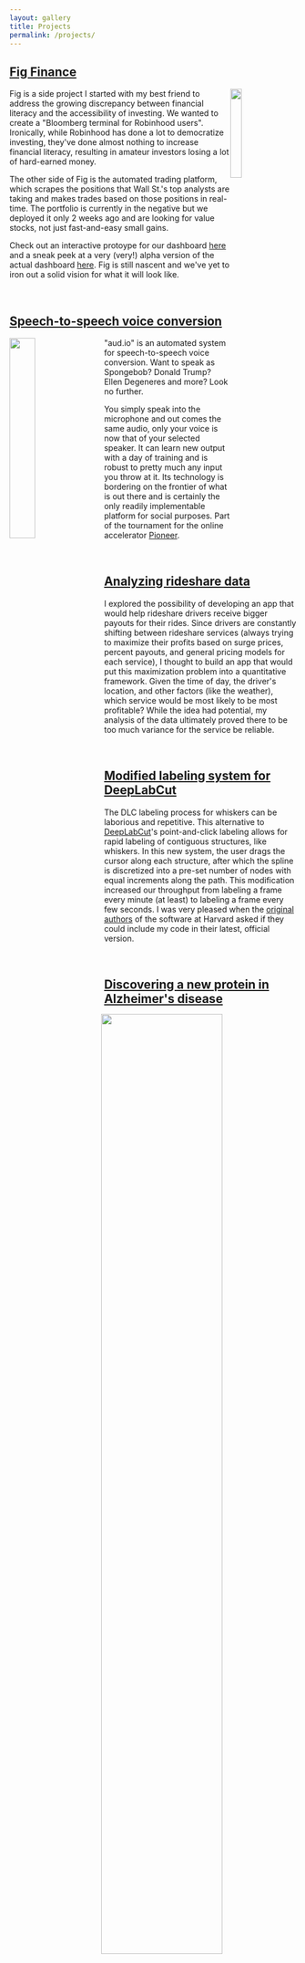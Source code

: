 ```yaml
---
layout: gallery
title: Projects
permalink: /projects/
---
```


## [Fig Finance](http://fig.finance)
<img style="float: right; margin: 0px 15px 15px 0px;" src="{{site.imgurl}}/fig.png" width="20%" />

Fig is a side project I started with my best friend to address the growing discrepancy between financial literacy and the accessibility of investing. We wanted to create a "Bloomberg terminal for Robinhood users". Ironically, while Robinhood has done a lot to democratize investing, they've done almost nothing to increase financial literacy, resulting in amateur investors losing a lot of hard-earned money.

The other side of Fig is the automated trading platform, which scrapes the positions that Wall St.'s top analysts are taking and makes trades based on those positions in real-time. The portfolio is currently in the negative but we deployed it only 2 weeks ago and are looking for value stocks, not just fast-and-easy small gains.

Check out an interactive protoype for our dashboard [here](https://www.figma.com/proto/LxN81yj7stf3tg5fHbHhS4/Web-App-Prototype?node-id=5%3A42&scaling=min-zoom) and a sneak peek at a very (very!) alpha version of the actual dashboard [here](https://drive.google.com/file/d/16PrnHMCN_JaHgFPBGHLLkxsAyTY3ydXb/view). Fig is still nascent and we've yet to iron out a solid vision for what it will look like.


&nbsp;


## [Speech-to-speech voice conversion](https://audioapp.co/)
<img style="float: left; margin: 0px 15px 15px 0px;" src="{{site.imgurl}}/ellen.gif" width="30%" />

"aud.io" is an automated system for speech-to-speech voice conversion. Want to speak as Spongebob? Donald Trump? Ellen Degeneres and more? Look no further. 

You simply speak into the microphone and out comes the same audio, only your voice is now that of your selected speaker. It can learn new output with a day of training and is robust to pretty much any input you throw at it. Its technology is bordering on the frontier of what is out there and is certainly the only readily implementable platform for social purposes. Part of the tournament for the online accelerator [Pioneer](https://pioneer.app).

&nbsp;

## [Analyzing rideshare data](https://medium.com/@skm440/analyzing-rideshare-data-a7c83f95cd65)
<img style="float: right; margin: 0px 15px 15px 0px;" src="{{site.imgurl}}/map.gif" width="65%" />

I explored the possibility of developing an app that would help rideshare drivers receive bigger payouts for their rides. Since drivers are constantly shifting between rideshare services (always trying to maximize their profits based on surge prices, percent payouts, and general pricing models for each service), I thought to build an app that would put this maximization problem into a quantitative framework. Given the time of day, the driver's location, and other factors (like the weather), which service would be most likely to be most profitable? While the idea had potential, my analysis of the data ultimately proved there to be too much variance for the service be reliable.

&nbsp;

## [Modified labeling system for DeepLabCut](https://github.com/sachaker/deeplabcut_texteam)
<img style="float: right; margin: 10px 15px 15px 0px;" src="{{site.imgurl}}/alternateGUI_20nodes.gif" width="65%"/>

The DLC labeling process for whiskers can be laborious and repetitive. This alternative to [DeepLabCut](https://www.nature.com/articles/s41593-018-0209-y)'s point-and-click labeling allows for rapid labeling of contiguous structures, like whiskers. In this new system, the user drags the cursor along each structure, after which the spline is discretized into a pre-set number of nodes with equal increments along the path. This modification increased our throughput from labeling a frame every minute (at least) to labeling a frame every few seconds. I was very pleased when the [original authors](http://www.mousemotorlab.org/deeplabcut) of the software at Harvard asked if they could include my code in their latest, official version.

&nbsp;

## [Discovering a new protein in Alzheimer's disease](https://drive.google.com/file/d/1cGzeoDXuqn-UVnipOR9pSiZqdJP9OBgw/view?usp=sharing)

<img style="float: center; margin: 0px 15px 15px 0px;" src="{{site.imgurl}}/scrn1.png" width="65%"/>


I spent 2 years of my undergraduate career working in the lab of [Dr. Thomas Wisniewski](https://nyulangone.org/doctors/1033103759/thomas-m-wisniewski), who is famous for having co-discovered the role of [APOE](https://en.wikipedia.org/wiki/Apolipoprotein_E) in Alzheimer's disease. The goal was ambitious: we were on a journey to discover a protein that had never before been implicated in the disease. Through immeasurable hours of hard work we were ultimately successful in this pursuit and the outcome of our project has been incredible. Our results were [published](https://actaneurocomms.biomedcentral.com/articles/10.1186/s40478-019-0848-6) and have been read more than 90% of all publications from 2019 (despite being published in its final month!), the conference presentations we delivered received several [major awards](https://cas.nyu.edu/content/dam/nyu-as/cas/documents/deans-undergraduate-research-fund/DURF%20Recipients%202017-18.pdf), [my thesis](https://drive.google.com/file/d/1zqqtPSbplwEJelNPvN9cPh1el9Ua9WOe/view?usp=sharing) won a [university-wide award](https://cas.nyu.edu/content/nyu-as/cas/academic-programs/honors-programs/dean-awards.html), and we were able to blow the doors open to a completely new therapeutic target! At several stages of the project I was able to incorporate my computational inclinations as well. I was incredible lucky to work with such a great team ([Dr. Eleanor Drummond](https://www.researchgate.net/profile/Eleanor_Drummond) and [Geoffrey Pires](https://www.linkedin.com/in/geoffrey-pires-b03877b2)) and I couldn't be more proud of the outcome!

&nbsp;

## [Modeling information transfer in high-noise neural systems](./files/neuronalTelephone.html)

<img style="float: right; margin: 0px 15px 15px 0px;" src="{{site.imgurl}}/rotate.gif" width="30%"/>

This program was the first part of my Final Project for [Dr. Alex Reyes](https://as.nyu.edu/faculty/alexander-reyes.html)' course, Network Models. My goal was to determine how information dissapates throughout a network. To do this, I developed a generative model that creates a population of excitatory neurons that synapse onto each other using a probabilistic mode  based on the proximity between the two units. The position of the neuron was generated using a [Gaussian distribution](https://en.wikipedia.org/wiki/Normal_distribution) with parameters in arbitrary units for each of the 3 dimensions. Then, the physiological properties of each unit were generated using the [Hodgkin-Huxley equations](https://en.wikipedia.org/wiki/Hodgkin%E2%80%93Huxley_model), and stochastically fire for the duration of "recording" based on a model I built from a previous assignment. One of these HH units was then selected at random and given a stimulation of a set pattern. The goal of this project was to see how many units in the network show significant alignment with this stimulus (i.e. received the information), and how that decays with distance and with number of units.

&nbsp;

## Motion tracker for fruit fly larvae

<img style="float: left; margin: 0px 15px 15px 0px;" src="{{site.imgurl}}/tracker1.jpg" width="40%"/>

This project was done during my time at University of Michigan for Summer 2017, in the [Collins Lab](https://sites.lsa.umich.edu/collins-lab/) as a National Institute of Health [BP-ENDURE Scholar](http://www.bpendure.org/sacha-mcelligott.html). Researchers in the [Kuwada Lab](https://sites.lsa.umich.edu/kuwada-lab/research/) were studying the effects of various intervention types on larval locomotion, and had been using ImageJ's tracking software, which was rife with errors and caused many frustrations. I approached one of the researchers and mentioned my interest in creating a tracking software, and she was more than happy to offer their database of videos in order for me to try. 


A brief summary of the algorithm: the program iterates through each frame of the video, and starts by binarizing and processing the given frame to ease the object detection of the larvae. From there it computes the borders of all objects within a given size constraint (tailored specifically to the area of a larva), and calculates the [centroid](https://en.wikipedia.org/wiki/Centroid) of those objects. It then stores the pixel coordinates of each detected object in a matrix. After having calculated all the coordinates of all the centroids from each object for all frames, it asks for the user to select the paths for each of the larvae, so as to label the coordinates stored in the coordinate matrix (and to avoid [Kalman filtering](https://en.wikipedia.org/wiki/Kalman_filter) and other slow algorithms for inferring to which larva each coordinate pair belongs). It then iterates through each larval matrix and calculates the [Euclidean distance](https://en.wikipedia.org/wiki/Euclidean_distance) between each object's centroid in consecutive frames for all frames, and stores those distances in a CSV file. Furthermore, it detects whether a larva stopped (paused in its motion) or hit the wall of the dish, and provides a notice in the CSV for all of those events. This was a super fun project and I feel grateful that I was given an opportunity to pursue it.

&nbsp;

## [Tracking and analyzing eye movements in real-time](https://drive.google.com/file/d/1JbnQGaE06BWwYERrD_EwS7khkD_rkpzh/view?usp=sharing)
<img style="float: right; margin: 0px 15px 15px 0px;" src="{{site.imgurl}}/1000hz.jpg" width="30%"/>

Despite our experience of perceptual stability, our eyes are constantly in motion, darting around in subtle movements called [saccades](https://en.wikipedia.org/wiki/Saccade) about three times a second. Saccades are used to sample important visual information from our environment, by quickly directing the fovea to relevant stimuli. Past studies have characterized perceptual changes that occur during saccade preparation, yet the physiological mechanisms that drive such changes remain elusive. During my time at the [Paradiso Lab](https://www.paradisolab.net/), we attempted to characterize these mechanisms by delivering [transcranial magnetic stimulation (TMS)](https://www.mayoclinic.org/tests-procedures/transcranial-magnetic-stimulation/about/pac-20384625) to human subjects’ primary visual cortex, a region that has been implicated in saccade-based perceptual changes. We delivered rapid, single TMS pulses during a psychophysical discrimination task at various points relative to the saccade. In doing so, we attempted to abolish these perceptual changes leading up to saccades, and thus expose one link in the chain between physiology and perception. This project was incredibly ambitious and exciting, and I ended up devleoping a full-scale software package, recreating the entire psychophysical task from a past study by [Dr. Marissa Carrasco](https://en.wikipedia.org/wiki/Marisa_Carrasco) and [Dr. Martin Rolfs](http://www.martinrolfs.de/), interfacing with the eye tracking camera and TMS machinery, and developing algorithms to do on-line identification of saccades. The lab has plans to continue this project due to our promising, early results.

&nbsp;

## [Automated quantification of cellular structures](./files/quantifier.md)
<img style="float: left; margin: 0px 15px 15px 0px;" src="{{site.imgurl}}/quantifier2.png" width="30%"/>

I undertook this project in hopes of avoiding the incredibly monotonous task of manually quantifying thousands of cells for my research project. The program processes an RGB image ([IHC stains](https://en.wikipedia.org/wiki/Immunohistochemistry) are almost always some combination of red, green and blue channels) into a 3D matrix, and allows the user to input a specified channel (e.g. [DAPI](https://en.wikipedia.org/wiki/DAPI) staining for nuclei (blue)) and input the size range of the desired object. It then makes minor contrast adjustments to the binary image so as to emphasize the edges of all enclosed objects, and outlines and stores the boundaries of all objects. The cell array containing all data pertaining to the boundaries is further processed to filter out the objects whose areas do not fit within the inputted size constraints. The remaining objects are outlined with the same color as the channel (yes, I had some fun with the aesthetics) and the number of remaining, bounded objects are counted. I also account for [occlusions](https://stackoverflow.com/questions/2764238/image-processing-what-are-occlusions) (such as clumped nuclei) wherein multiple objects that are too close together for the program to identify (as they exceed the size constraints for a single nucleus), are counted by dividing the area of each clump by the average area of the desired object, and adding that to the total object count. I also made a simple function for this program, just to make it a little simpler to use. This was one of my first software packages and I learned a lot from building it. I also want to quickly express my gratitude the postings of Mathworks user, [Image Analyst](https://www.mathworks.com/matlabcentral/profile/authors/1343420-image-analyst), who helped me with contrast adjustments and thus helped me improve my code.
